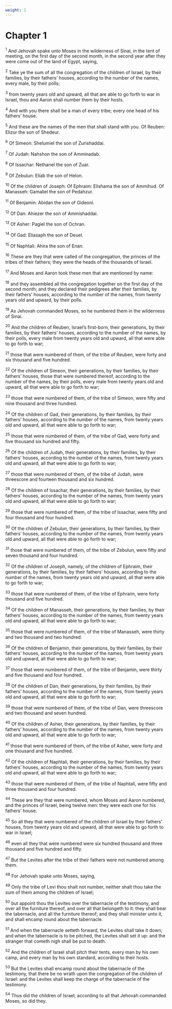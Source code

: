 ```yaml
---
weight: 1
---
```


# Chapter 1

<sup>1</sup> And Jehovah spake unto Moses in the wilderness of Sinai, in the tent of meeting, on the first day of the second month, in the second year after they were come out of the land of Egypt, saying, 

<sup>2</sup> Take ye the sum of all the congregation of the children of Israel, by their families, by their fathers’ houses, according to the number of the names, every male, by their polls; 

<sup>3</sup> from twenty years old and upward, all that are able to go forth to war in Israel, thou and Aaron shall number them by their hosts. 

<sup>4</sup> And with you there shall be a man of every tribe; every one head of his fathers’ house. 

<sup>5</sup> And these are the names of the men that shall stand with you. Of Reuben: Elizur the son of Shedeur. 

<sup>6</sup> Of Simeon: Shelumiel the son of Zurishaddai. 

<sup>7</sup> Of Judah: Nahshon the son of Amminadab. 

<sup>8</sup> Of Issachar: Nethanel the son of Zuar. 

<sup>9</sup> Of Zebulun: Eliab the son of Helon. 

<sup>10</sup> Of the children of Joseph: Of Ephraim: Elishama the son of Ammihud. Of Manasseh: Gamaliel the son of Pedahzur. 

<sup>11</sup> Of Benjamin: Abidan the son of Gideoni. 

<sup>12</sup> Of Dan: Ahiezer the son of Ammishaddai. 

<sup>13</sup> Of Asher: Pagiel the son of Ochran. 

<sup>14</sup> Of Gad: Eliasaph the son of Deuel. 

<sup>15</sup> Of Naphtali: Ahira the son of Enan. 

<sup>16</sup> These are they that were called of the congregation, the princes of the tribes of their fathers; they were the heads of the thousands of Israel. 

<sup>17</sup> And Moses and Aaron took these men that are mentioned by name: 

<sup>18</sup> and they assembled all the congregation together on the first day of the second month; and they declared their pedigrees after their families, by their fathers’ houses, according to the number of the names, from twenty years old and upward, by their polls. 

<sup>19</sup> As Jehovah commanded Moses, so he numbered them in the wilderness of Sinai. 

<sup>20</sup> And the children of Reuben, Israel’s first-born, their generations, by their families, by their fathers’ houses, according to the number of the names, by their polls, every male from twenty years old and upward, all that were able to go forth to war; 

<sup>21</sup> those that were numbered of them, of the tribe of Reuben, were forty and six thousand and five hundred. 

<sup>22</sup> Of the children of Simeon, their generations, by their families, by their fathers’ houses, those that were numbered thereof, according to the number of the names, by their polls, every male from twenty years old and upward, all that were able to go forth to war; 

<sup>23</sup> those that were numbered of them, of the tribe of Simeon, were fifty and nine thousand and three hundred. 

<sup>24</sup> Of the children of Gad, their generations, by their families, by their fathers’ houses, according to the number of the names, from twenty years old and upward, all that were able to go forth to war; 

<sup>25</sup> those that were numbered of them, of the tribe of Gad, were forty and five thousand six hundred and fifty. 

<sup>26</sup> Of the children of Judah, their generations, by their families, by their fathers’ houses, according to the number of the names, from twenty years old and upward, all that were able to go forth to war; 

<sup>27</sup> those that were numbered of them, of the tribe of Judah, were threescore and fourteen thousand and six hundred. 

<sup>28</sup> Of the children of Issachar, their generations, by their families, by their fathers’ houses, according to the number of the names, from twenty years old and upward, all that were able to go forth to war; 

<sup>29</sup> those that were numbered of them, of the tribe of Issachar, were fifty and four thousand and four hundred. 

<sup>30</sup> Of the children of Zebulun, their generations, by their families, by their fathers’ houses, according to the number of the names, from twenty years old and upward, all that were able to go forth to war; 

<sup>31</sup> those that were numbered of them, of the tribe of Zebulun, were fifty and seven thousand and four hundred. 

<sup>32</sup> Of the children of Joseph, namely, of the children of Ephraim, their generations, by their families, by their fathers’ houses, according to the number of the names, from twenty years old and upward, all that were able to go forth to war; 

<sup>33</sup> those that were numbered of them, of the tribe of Ephraim, were forty thousand and five hundred. 

<sup>34</sup> Of the children of Manasseh, their generations, by their families, by their fathers’ houses, according to the number of the names, from twenty years old and upward, all that were able to go forth to war; 

<sup>35</sup> those that were numbered of them, of the tribe of Manasseh, were thirty and two thousand and two hundred. 

<sup>36</sup> Of the children of Benjamin, their generations, by their families, by their fathers’ houses, according to the number of the names, from twenty years old and upward, all that were able to go forth to war; 

<sup>37</sup> those that were numbered of them, of the tribe of Benjamin, were thirty and five thousand and four hundred. 

<sup>38</sup> Of the children of Dan, their generations, by their families, by their fathers’ houses, according to the number of the names, from twenty years old and upward, all that were able to go forth to war; 

<sup>39</sup> those that were numbered of them, of the tribe of Dan, were threescore and two thousand and seven hundred. 

<sup>40</sup> Of the children of Asher, their generations, by their families, by their fathers’ houses, according to the number of the names, from twenty years old and upward, all that were able to go forth to war; 

<sup>41</sup> those that were numbered of them, of the tribe of Asher, were forty and one thousand and five hundred. 

<sup>42</sup> Of the children of Naphtali, their generations, by their families, by their fathers’ houses, according to the number of the names, from twenty years old and upward, all that were able to go forth to war; 

<sup>43</sup> those that were numbered of them, of the tribe of Naphtali, were fifty and three thousand and four hundred. 

<sup>44</sup> These are they that were numbered, whom Moses and Aaron numbered, and the princes of Israel, being twelve men: they were each one for his fathers’ house. 

<sup>45</sup> So all they that were numbered of the children of Israel by their fathers’ houses, from twenty years old and upward, all that were able to go forth to war in Israel; 

<sup>46</sup> even all they that were numbered were six hundred thousand and three thousand and five hundred and fifty. 

<sup>47</sup> But the Levites after the tribe of their fathers were not numbered among them. 

<sup>48</sup> For Jehovah spake unto Moses, saying, 

<sup>49</sup> Only the tribe of Levi thou shalt not number, neither shalt thou take the sum of them among the children of Israel; 

<sup>50</sup> but appoint thou the Levites over the tabernacle of the testimony, and over all the furniture thereof, and over all that belongeth to it: they shall bear the tabernacle, and all the furniture thereof; and they shall minister unto it, and shall encamp round about the tabernacle. 

<sup>51</sup> And when the tabernacle setteth forward, the Levites shall take it down; and when the tabernacle is to be pitched, the Levites shall set it up: and the stranger that cometh nigh shall be put to death. 

<sup>52</sup> And the children of Israel shall pitch their tents, every man by his own camp, and every man by his own standard, according to their hosts. 

<sup>53</sup> But the Levites shall encamp round about the tabernacle of the testimony, that there be no wrath upon the congregation of the children of Israel: and the Levites shall keep the charge of the tabernacle of the testimony. 

<sup>54</sup> Thus did the children of Israel; according to all that Jehovah commanded Moses, so did they. 


